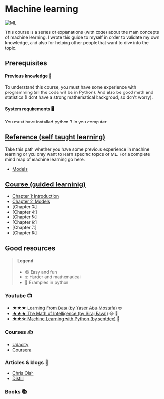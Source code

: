 # Machine learning

![ML](https://www.lumagate.com/hubfs/Machine-Learning-header.png)

This course is a series of explanations (with code) about the main concepts of machine learning. I wrote this guide to myself in order to validate my own knowledge, and also for helping other people that want to dive into the topic.

## Prerequisites

#### Previous knowledge 🤔

To understand this course, you must have some experience with programming (all the code will be in Python). And also be good math and statistics (I dont have a strong mathematical backgroud, so don't worry).

#### System requirements 🖥

You must have installed python 3 in you computer.

## [Reference (self taught learning)](https://github.com/javiabellan/machine-learning/tree/master/reference)

Take this path whether you have some previous experience in machine learning or you only want to learn specific topics of ML. For a complete mind map of machine learning go here.

 * [Models](https://github.com/javiabellan/machine-learning/tree/master/reference/models)

## [Course (guided learninig)](https://github.com/javiabellan/machine-learning/tree/master/course)

 * [Chapter 1: Introduction](https://github.com/javiabellan/machine-learning/blob/master/course/chapter-1)
 * [Chapter 2: Models](https://github.com/javiabellan/machine-learning/blob/master/course/chapter-2)
 * [Chapter 3:]
 * [Chapter 4:]
 * [Chapter 5:]
 * [Chapter 6:]
 * [Chapter 7:]
 * [Chapter 8:]

## Good resources

> #### Legend
> * 😃 Easy and fun
> * 🤓 Harder and mathematical
> * 🐍 Examples in python


### Youtube 📺

 * [★★★ Learning From Data (by Yaser Abu-Mostafa)](https://www.youtube.com/playlist?list=PLD63A284B7615313A) 🤓
 * [★★★ The Math of Intelligence (by Siraj Raval)](https://www.youtube.com/playlist?list=PL2-dafEMk2A7mu0bSksCGMJEmeddU_H4D) 😃 🐍
 * [★★☆ Machine Learning with Python (by sentdex)](https://www.youtube.com/playlist?list=PLQVvvaa0QuDfKTOs3Keq_kaG2P55YRn5v) 🐍

### Courses ✍

 * [Udacity](https://www.udacity.com/courses/machine-learning)
 * [Coursera](https://www.coursera.org/learn/machine-learning)

### Articles & blogs 📰
 * [Chris Olah](http://colah.github.io)
 * [Distill](https://distill.pub)

### Books 📚
